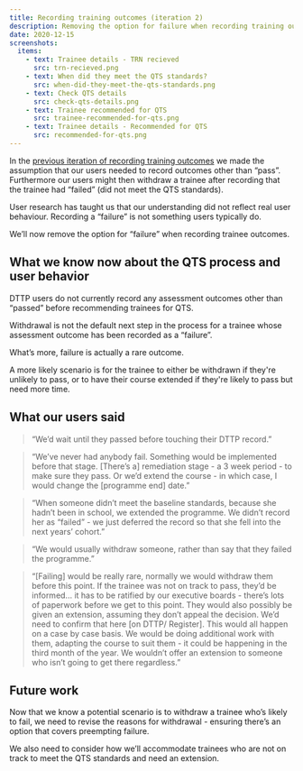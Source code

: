 ```yaml
---
title: Recording training outcomes (iteration 2)
description: Removing the option for failure when recording training outcomes
date: 2020-12-15
screenshots:
  items:
    - text: Trainee details - TRN recieved
      src: trn-recieved.png
    - text: When did they meet the QTS standards?
      src: when-did-they-meet-the-qts-standards.png
    - text: Check QTS details
      src: check-qts-details.png
    - text: Trainee recommended for QTS
      src: trainee-recommended-for-qts.png
    - text: Trainee details - Recommended for QTS
      src: recommended-for-qts.png
---
```


In the [previous iteration of recording training outcomes](/register-trainee-teachers/recording-training-outcomes/) we made the assumption that our users needed to record outcomes other than “pass”. Furthermore our users might then withdraw a trainee after recording that the trainee had “failed” (did not meet the QTS standards).

User research has taught us that our understanding did not reflect real user behaviour. Recording a “failure” is not something users typically do.

We’ll now remove the option for “failure” when recording trainee outcomes.

## What we know now about the QTS process and user behavior

DTTP users do not currently record any assessment outcomes other than “passed” before recommending trainees for QTS.

Withdrawal is not the default next step in the process for a trainee whose assessment outcome has been recorded as a “failure”.

What’s more, failure is actually a rare outcome.

A more likely scenario is for the trainee to either be withdrawn if they're unlikely to pass, or to have their course extended if they're likely to pass but need more time.

## What our users said

> “We’d wait until they passed before touching their DTTP record.”

> “We’ve never had anybody fail. Something would be implemented before that stage. [There’s a] remediation stage - a 3 week period - to make sure they pass. Or we’d extend the course - in which case, I would change the [programme end] date.”

> “When someone didn’t meet the baseline standards, because she hadn’t been in school, we extended the programme. We didn’t record her as “failed” - we just deferred the record so that she fell into the next years’ cohort.”

> “We would usually withdraw someone, rather than say that they failed the programme.”

> “[Failing] would be really rare, normally we would withdraw them before this point. If the trainee was not on track to pass, they’d be informed... it has to be ratified by our executive boards - there’s lots of paperwork before we get to this point. They would also possibly be given an extension, assuming they don’t appeal the decision. We’d need to confirm that here [on DTTP/ Register]. This would all happen on a case by case basis. We would be doing additional work with them, adapting the course to suit them - it could be happening in the third month of the year. We wouldn’t offer an extension to someone who isn’t going to get there regardless.”

## Future work

Now that we know a potential scenario is to withdraw a trainee who’s likely to fail, we need to revise the reasons for withdrawal - ensuring there’s an option that covers preempting failure.

We also need to consider how we’ll accommodate trainees who are not on track to meet the QTS standards and need an extension.
